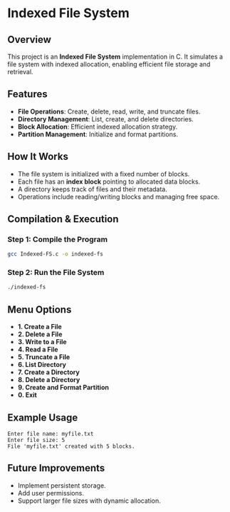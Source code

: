 # Indexed File System

## Overview
This project is an **Indexed File System** implementation in C. It simulates a file system with indexed allocation, enabling efficient file storage and retrieval.

## Features
- **File Operations**: Create, delete, read, write, and truncate files.
- **Directory Management**: List, create, and delete directories.
- **Block Allocation**: Efficient indexed allocation strategy.
- **Partition Management**: Initialize and format partitions.

## How It Works
- The file system is initialized with a fixed number of blocks.
- Each file has an **index block** pointing to allocated data blocks.
- A directory keeps track of files and their metadata.
- Operations include reading/writing blocks and managing free space.

## Compilation & Execution
### **Step 1: Compile the Program**
```sh
gcc Indexed-FS.c -o indexed-fs
```

### **Step 2: Run the File System**
```sh
./indexed-fs
```

## Menu Options
- **1. Create a File**
- **2. Delete a File**
- **3. Write to a File**
- **4. Read a File**
- **5. Truncate a File**
- **6. List Directory**
- **7. Create a Directory**
- **8. Delete a Directory**
- **9. Create and Format Partition**
- **0. Exit**

## Example Usage
```
Enter file name: myfile.txt
Enter file size: 5
File 'myfile.txt' created with 5 blocks.
```

## Future Improvements
- Implement persistent storage.
- Add user permissions.
- Support larger file sizes with dynamic allocation.

